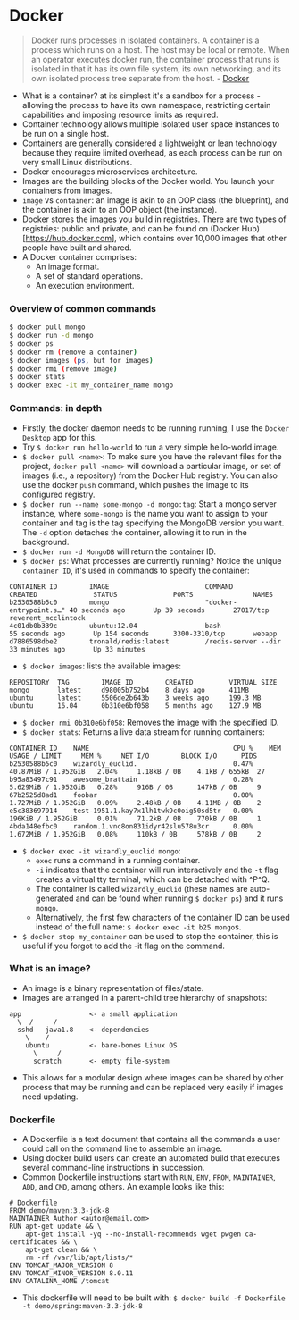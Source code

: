 # Docker

> Docker runs processes in isolated containers. A container is a process which runs on a host. The host may be local or remote. When an operator executes docker run, the container process that runs is isolated in that it has its own file system, its own networking, and its own isolated process tree separate from the host. - [Docker](https://docs.docker.com/)

- What is a container? at its simplest it's a sandbox for a process - allowing the process to have its own namespace, restricting certain capabilities and imposing resource limits as required.
- Container technology allows multiple isolated user space instances to be run on a single host.
- Containers are generally considered a lightweight or lean technology because they require limited overhead, as each process can be run on very small Linux distributions.
- Docker encourages microservices architecture.
- Images are the building blocks of the Docker world. You launch your containers from images.
- `image` vs `container`: an image is akin to an OOP class (the blueprint), and the container is akin to an OOP object (the instance).
- Docker stores the images you build in registries. There are two types of registries: public and private, and can be found on (Docker Hub)[https://hub.docker.com], which contains over 10,000 images that other people have built and shared.
- A Docker container comprises:
    - An image format.
    - A set of standard operations.
    - An execution environment.

### Overview of common commands

```sh
$ docker pull mongo
$ docker run -d mongo
$ docker ps
$ docker rm (remove a container)
$ docker images (ps, but for images)
$ docker rmi (remove image)
$ docker stats
$ docker exec -it my_container_name mongo
```

### Commands: in depth
- Firstly, the docker daemon needs to be running running, I use the `Docker Desktop` app for this.
- Try `$ docker run hello-world` to run a very simple hello-world image.
- `$ docker pull <name>`: To make sure you have the relevant files for the project, `docker pull <name>` will download a particular image, or set of images (i.e., a repository) from the Docker Hub registry. You can also use the docker `push` command, which pushes the image to its configured registry.
- `$ docker run --name some-mongo -d mongo:tag`: Start a mongo server instance, where `some-mongo` is the name you want to assign to your container and tag is the tag specifying the MongoDB version you want. The `-d` option detaches the container, allowing it to run in the background.
- `$ docker run -d MongoDB` will return the container ID.
- `$ docker ps`: What processes are currently running? Notice the unique `container ID`, it's used in commands to specify the container:
```
CONTAINER ID        IMAGE                        COMMAND                CREATED              STATUS              PORTS               NAMES
b2530588b5c0        mongo                        "docker-entrypoint.s…" 40 seconds ago       Up 39 seconds       27017/tcp           reverent_mcclintock
4c01db0b339c        ubuntu:12.04                 bash                   55 seconds ago       Up 154 seconds      3300-3310/tcp       webapp
d7886598dbe2        tronald/redis:latest         /redis-server --dir    33 minutes ago       Up 33 minutes
```
- `$ docker images`: lists the available images:
```
REPOSITORY  TAG        IMAGE ID        CREATED         VIRTUAL SIZE
mongo       latest     d98005b752b4    8 days ago      411MB
ubuntu      latest     5506de2b643b    3 weeks ago     199.3 MB
ubuntu      16.04      0b310e6bf058    5 months ago    127.9 MB
```
- `$ docker rmi 0b310e6bf058`: Removes the image with the specified ID.
- `$ docker stats`: Returns a live data stream for running containers:
```
CONTAINER ID    NAME                                    CPU %    MEM USAGE / LIMIT     MEM %     NET I/O        BLOCK I/O      PIDS
b2530588b5c0    wizardly_euclid.                        0.47%    40.87MiB / 1.952GiB   2.04%     1.18kB / 0B    4.1kB / 655kB  27
b95a83497c91    awesome_brattain                        0.28%    5.629MiB / 1.952GiB   0.28%     916B / 0B      147kB / 0B     9
67b2525d8ad1    foobar                                  0.00%    1.727MiB / 1.952GiB   0.09%     2.48kB / 0B    4.11MB / 0B    2
e5c383697914    test-1951.1.kay7x1lh1twk9c0oig50sd5tr   0.00%    196KiB / 1.952GiB     0.01%     71.2kB / 0B    770kB / 0B     1
4bda148efbc0    random.1.vnc8on831idyr42slu578u3cr      0.00%    1.672MiB / 1.952GiB   0.08%     110kB / 0B     578kB / 0B     2
```
- `$ docker exec -it wizardly_euclid mongo`:
    - `exec` runs a command in a running container.
    - `-i` indicates that the container will run interactively and the `-t` flag creates a virtual tty terminal, which can be detached with ^P^Q.
    - The container is called `wizardly_euclid` (these names are auto-generated and can be found when running `$ docker ps`) and it runs `mongo`.
    - Alternatively, the first few characters of the container ID can be used instead of the full name: `$ docker exec -it b25 mongo`s.
- `$ docker stop my_container` can be used to stop the container, this is useful if you forgot to add the -it flag on the command.

### What is an image?

- An image is a binary representation of files/state.
- Images are arranged in a parent-child tree hierarchy of snapshots:
```
app                 <- a small application
  \  /     /
  sshd   java1.8    <- dependencies
    \    /
    ubuntu          <- bare-bones Linux OS
      \     /
      scratch       <- empty file-system
```
- This allows for a modular design where images can be shared by other process that may be running and can be replaced very easily if images need updating.

### Dockerfile

- A Dockerfile is a text document that contains all the commands a user could call on the command line to assemble an image.
- Using docker build users can create an automated build that executes several command-line instructions in succession.
- Common Dockerfile instructions start with `RUN`, `ENV`, `FROM`, `MAINTAINER`, `ADD`, and `CMD`, among others. An example looks like this:
```
# Dockerfile
FROM demo/maven:3.3-jdk-8
MAINTAINER Author <autor@email.com>
RUN apt-get update && \
    apt-get install -yq --no-install-recommends wget pwgen ca-certificates && \
    apt-get clean && \
    rm -rf /var/lib/apt/lists/*
ENV TOMCAT_MAJOR_VERSION 8
ENV TOMCAT_MINOR_VERSION 8.0.11
ENV CATALINA_HOME /tomcat
```
- This dockerfile will need to be built with: `$ docker build -f Dockerfile -t demo/spring:maven-3.3-jdk-8`
